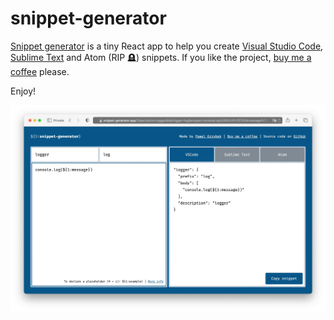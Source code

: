 # snippet-generator

[Snippet generator](https://snippet-generator.app/) is a tiny React app to help you create [Visual Studio Code](https://code.visualstudio.com/), [Sublime Text](https://www.sublimetext.com/) and Atom (RIP 🪦) snippets. If you like the project, [buy me a coffee](https://www.buymeacoffee.com/pawelgrzybek) please.

Enjoy!

[![snippet generator by Pawel Grzybek](snippet-generator.webp)](https://snippet-generator.app/)
